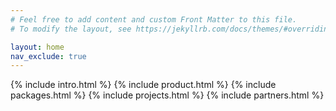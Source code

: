 ```yaml
---
# Feel free to add content and custom Front Matter to this file.
# To modify the layout, see https://jekyllrb.com/docs/themes/#overriding-theme-defaults

layout: home
nav_exclude: true
---
```

{% include intro.html %}
{% include product.html %}
{% include packages.html %}
{% include projects.html %}
{% include partners.html %}
